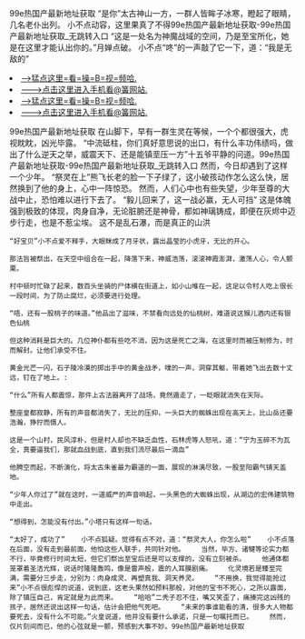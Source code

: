 99e热国产最新地址获取    “是你”太古神山一方，一群人皆眸子冰寒，瞪起了眼睛，几名老仆出列。    小不点动容，这里果真了不得99e热国产最新地址获取-99e热国产最新地址获取_无跳转入口    “这是一处名为神魔战域的空间，乃是至宝所化，她是在这里才能认出你的。”月婵点破。    小不点“咚”的一声敲了它一下，道：“我是无敌的”

<li><a href="http://xemolr593.cc103.xyz/#md_1026">-->猛点这里=看=操=B=视=频哈.</a></li>
<li><a href="http://xemolr593.cc103.xyz/#md_1026">--->点击这里进入手机看@簧网站.</a></li>





<li><a href="http://xemolr593.cc103.xyz/#md_1026">-->猛点这里=看=操=B=视=频哈.</a></li>
<li><a href="http://xemolr593.cc103.xyz/#md_1026">--->点击这里进入手机看@簧网站.</a></li>



99e热国产最新地址获取    在山脚下，早有一群生灵在等候，一个个都很强大，虎视眈眈，凶光毕露。    “中流砥柱，你们真好意思说的出口，有什么丰功伟绩吗，做出了什么逆天之举，威震天下、还是能镇垩压一方”十五爷平静的问道。99e热国产最新地址获取-99e热国产最新地址获取_无跳转入口    然而，今日却遇到了这样一个少年。
    “祭灵在上”熊飞长老的脸一下子绿了，这小破孩动作怎么这么快，居然换到了他的身上，心中一阵惊恐。    然而，人们心中也有些失望，少年至尊的大战中止，恐怕难以进行下去了。    “毅儿回来了，这一战必赢，无人可挡”    这是体魄强到极致的体现，肉身自净，无论脏腑还是神骨，都如神璃铸成，即便在灰烬中迈步行走，也是不惹尘埃。    这不是乱石瀑，而是真正的山洪

    “好宝贝”小不点爱不释手，大眼眯成了月牙状，露出晶莹的小虎牙，无比的开心。

    那法旨被祭出，在天空中组合在一起，降落下来，神威浩荡，滚滚神霞澎湃，激荡人心，令人颤栗。

    村中顿时忙碌了起来，数百头坐骑的尸体横在街道上，如小山堆在一起，这足以令村人吃上很长一段时间，为了防止腐烂，必须要进行处理。

    “唔，还有一股桃子的味道。”他品出了滋味，不禁看向远处的仙桃树，难道说这猴儿酒内还有银色仙桃

    但这种消耗是巨大的。几位神仆都有些吃不消，因为这是死亡之海，在这里时而被压制修为，时而解封。让他们承受不住。

    黄金光芒一闪，石子陵冷漠的掷出手中的黄金战矛，噗的一声，洞穿其躯，带着她飞出去数十丈远，钉在了地上。:

    “什么”所有人都震惊，那件上古法器离开了战场，竟然遁走了，一眨眼就消失在天际。

    整座皇都寂静，所有的声音都消失了，无比的压抑，一头巨大的蜘蛛出现在高天上，比山岳还要浩瀚，狰狞而慑人。

    这是一个山村，民风淳朴，但是村人却也不缺乏血性，石林虎等人怒吼，道：“宁为玉碎不为瓦全，真要逼我们，那就血战到底，直到我们流尽最后一滴血”

    他腾空而起，不断演化，将太古朱雀最为霸道的一面，展现的淋漓尽致，一股至阳霸气铺天盖地。

    “少年人你过了”就在这时，一道威严的声音响起，一头黑色的大蜘蛛出现，从湖边的宏伟建筑物中走出。

    “想得到，怎能没有付出。”小塔只有这样一句话。

    “太好了，成功了”    小不点狐疑。觉得有点不对，道：“祭灵大人，你怎么啦”    小不点落在后面，没有走到最前面，他怕这些人联手，共同针对他。    当然，毕方、诸犍等论实力都不行，毕竟修行时间太短，但它们祭出至宝后还是可以支撑的，没有立刻被杀。    他通体都笼罩着圣洁光辉，说话时隆隆轰鸣，像是雷声般，震的人耳膜剧痛。    化灵境若是臻至完满，需要分三步走，分别为：肉身成灵、再塑真我、洞天养灵。    “不用换，我觉得能抢过来”小不点很彪悍的说道，说到底，这老头果然如预料那般，对他的宝书不死心，之所以露面，除了镇压自己，肯定就是为此而来。    “哈哈”二秃子忍不住，嘴又笑歪了，痛揍完这凶残的孩子，居然还说出这样一句话，估计会把他气死吧。    “未来的事谁能看的清，很多大人物都要死去，没有什么不可能。”火皇说道，他并没有要什么承诺，只是一句嘱托而已。    然而，仅片刻间而已，他的心弦就是一颤，预感到大事不妙。99e热国产最新地址获取
